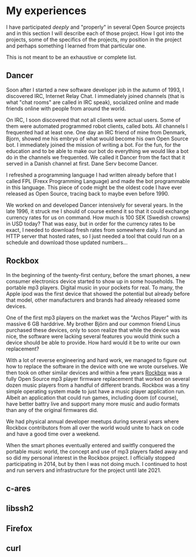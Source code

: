 # My experiences

I have participated *deeply* and "properly" in several Open Source projects
and in this section I will describe each of those project. How I got into the
projects, some of the specifics of the projects, my position in the project
and perhaps something I learned from that particular one.

This is not meant to be an exhaustive or complete list.

## Dancer

Soon after I started a new software developer job in the autumn of 1993, I
discovered IRC, Internet Relay Chat. I immediately joined channels (that is
what "chat rooms" are called in IRC speak), socialized online and made friends
online with people from around the world.

On IRC, I soon discovered that not all clients were actual users. Some of them
were automated programmed robot clients, called bots. All channels I
frequented had at least one. One day an IRC friend of mine from Denmark,
Bjorn, showed me his embryo of what would become his own Open Source bot. I
immediately joined the mission of writing a bot. For the fun, for the
education and to be able to make our bot do everything we would like a bot do
in the channels we frequented. We called it Dancer from the fact that it
served in a Danish channel at first. Dane Serv become Dancer.

I refreshed a programming language I had written already before that I called
FPL (Frexx Programming Language) and made the bot programmable in this
language. This piece of code might be the oldest code I have ever released as
Open Source, tracing back to maybe even before 1990.

We worked on and developed Dancer intensively for several years. In the late
1996, it struck me I should of course extend it so that it could exchange
currency rates for us on command. How much is 100 SEK (Swedish crowns) in USD
today? That was easy, but in order for the currency rates to be exact, I
needed to download fresh rates from somewhere daily. I found an HTTP server
that hosted rates, so I just needed a tool that could run on a schedule and
download those updated numbers...

## Rockbox

In the beginning of the twenty-first century, before the smart phones, a new
consumer electronics device started to show up in some households. The
portable mp3 players. Digital music in your pockets for real. To many, the
Apple ipod was the first device that showed the potential but already before
that model, other manufacturers and brands had already released some devices.

One of the first mp3 players on the market was the "Archos Player" with its
massive 6 GB harddrive. My brother Björn and our common friend Linus purchased
these devices, only to soon realize that while the device was nice, the
software were lacking several features you would think such a device should be
able to provide. How hard would it be to write our own replacement?

With a lot of reverse engineering and hard work, we managed to figure out how
to replace the software in the device with one we wrote ourselves. We then
took on other similar devices and within a few years
[Rockbox](https://www.rockbox.org) was a fully Open Source mp3 player firmware
replacement that worked on several dozen music players from a handful of
different brands. Rockbox was a tiny simple operating system made to just have
a music player application run. Albeit an application that could run games,
including doom (of course), have better battry live and support many more
music and audio formats than any of the original firmwares did.

We had physical annual developer meetups during several years where Rockbox
contributors from all over the world would unite to hack on code and have a
good time over a weekend.

When the smart phones eventually entered and switfly conquered the portable
music world, the concept and use of mp3 players faded away and so did my
personal interest in the Rockbox project. I officially stopped participating
in 2014, but by then I was not doing much. I continued to host and run servers
and infrastructure for the project until late 2021.

## c-ares

## libssh2

## Firefox

## curl
